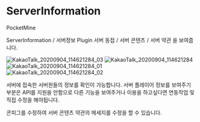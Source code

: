 # ServerInformation

PocketMine

ServerInformation / 서버정보 Plugin
 서버 동접 / 서버 콘텐츠 / 서버 약관 을 보여줍니다.
 
![KakaoTalk_20200904_114621284_03](https://user-images.githubusercontent.com/26338400/92193932-73055d00-eea4-11ea-8e41-c679725f96ca.png)
![KakaoTalk_20200904_114621284](https://user-images.githubusercontent.com/26338400/92193934-74368a00-eea4-11ea-9f6c-35233ec52a09.png)
![KakaoTalk_20200904_114621284_01](https://user-images.githubusercontent.com/26338400/92193935-74cf2080-eea4-11ea-932d-cdeec6421d93.png)
![KakaoTalk_20200904_114621284_02](https://user-images.githubusercontent.com/26338400/92193936-74cf2080-eea4-11ea-8e43-f5bc7845c1e5.png)


서버에 접속한 서버원들의 정보를 확인이 가능합니다.
서버 플레이어 정보를 보여주기 부분은 API를 지원을 안함으로
다른 기능을 보여주거나 이용을 하고싶다면 연동작업 및 직접 수정을 해야됩니다.

콘피그를 수정하여 서버 콘텐츠 약관의 메세지를 수정을 할 수 있습니다.
